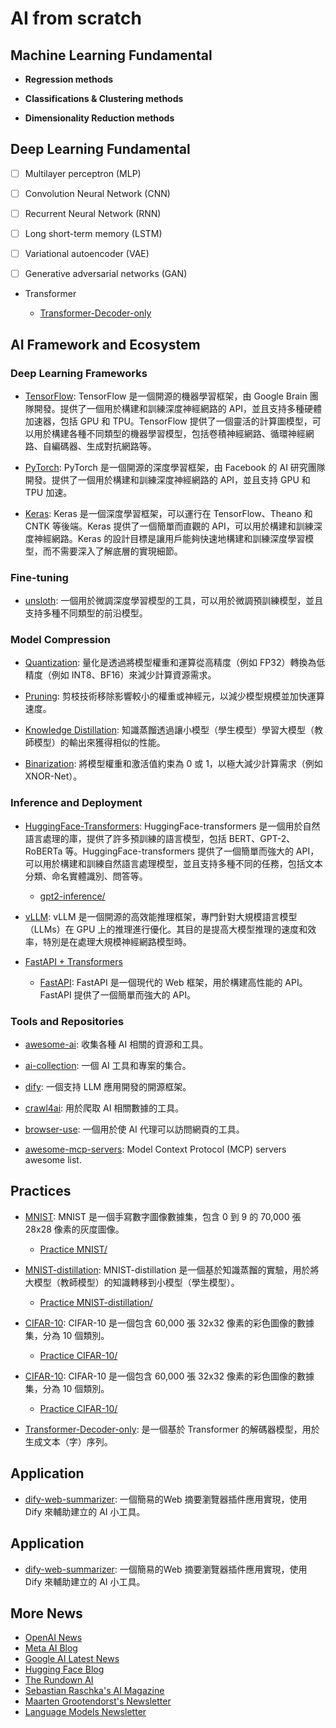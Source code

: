 # AI from scratch

## Machine Learning Fundamental

- **Regression methods**

- **Classifications & Clustering methods**

- **Dimensionality Reduction methods**

## Deep Learning Fundamental

- [ ] Multilayer perceptron (MLP)

- [ ] Convolution Neural Network (CNN)

- [ ] Recurrent Neural Network (RNN)

- [ ] Long short-term memory (LSTM)

- [ ] Variational autoencoder (VAE)

- [ ] Generative adversarial networks (GAN)

- Transformer

  - [Transformer-Decoder-only](Transformer-decoder-only/README.md)

## AI Framework and Ecosystem

### Deep Learning Frameworks

- [TensorFlow](https://www.tensorflow.org/guide): TensorFlow 是一個開源的機器學習框架，由 Google Brain 團隊開發。提供了一個用於構建和訓練深度神經網路的 API，並且支持多種硬體加速器，包括 GPU 和 TPU。TensorFlow 提供了一個靈活的計算圖模型，可以用於構建各種不同類型的機器學習模型，包括卷積神經網路、循環神經網路、自編碼器、生成對抗網路等。

- [PyTorch](https://pytorch.org/get-started/locally/): PyTorch 是一個開源的深度學習框架，由 Facebook 的 AI 研究團隊開發。提供了一個用於構建和訓練深度神經網路的 API，並且支持 GPU 和 TPU 加速。

- [Keras](https://keras.io/): Keras 是一個深度學習框架，可以運行在 TensorFlow、Theano 和 CNTK 等後端。Keras 提供了一個簡單而直觀的 API，可以用於構建和訓練深度神經網路。Keras 的設計目標是讓用戶能夠快速地構建和訓練深度學習模型，而不需要深入了解底層的實現細節。

### Fine-tuning

- [unsloth](https://github.com/unslothai/unsloth): 一個用於微調深度學習模型的工具，可以用於微調預訓練模型，並且支持多種不同類型的前沿模型。

### Model Compression

- [Quantization](): 量化是透過將模型權重和運算從高精度（例如 FP32）轉換為低精度（例如 INT8、BF16）來減少計算資源需求。

- [Pruning](): 剪枝技術移除影響較小的權重或神經元，以減少模型規模並加快運算速度。

- [Knowledge Distillation](): 知識蒸餾透過讓小模型（學生模型）學習大模型（教師模型）的輸出來獲得相似的性能。

- [Binarization](): 將模型權重和激活值約束為 0 或 1，以極大減少計算需求（例如 XNOR-Net）。

### Inference and Deployment

- [HuggingFace-Transformers](https://huggingface.co/docs/transformers/en/index): HuggingFace-transformers 是一個用於自然語言處理的庫，提供了許多預訓練的語言模型，包括 BERT、GPT-2、RoBERTa 等。HuggingFace-transformers 提供了一個簡單而強大的 API，可以用於構建和訓練自然語言處理模型，並且支持多種不同的任務，包括文本分類、命名實體識別、問答等。
  - [gpt2-inference/](/AI%20Framework%20and%20Ecosystem/HuggingFace-Transformers/)

- [vLLM](https://docs.vllm.ai/en/latest/index.html): vLLM 是一個開源的高效能推理框架，專門針對大規模語言模型（LLMs）在 GPU 上的推理進行優化。其目的是提高大模型推理的速度和效率，特別是在處理大規模神經網路模型時。

- [FastAPI + Transformers]()
  - [FastAPI](https://fastapi.tiangolo.com/tutorial/): FastAPI 是一個現代的 Web 框架，用於構建高性能的 API。FastAPI 提供了一個簡單而強大的 API。

### Tools and Repositories

- [awesome-ai](https://github.com/openbestof/awesome-ai): 收集各種 AI 相關的資源和工具。

- [ai-collection](https://github.com/ai-collection/ai-collection): 一個 AI 工具和專案的集合。

- [dify](https://github.com/langgenius/dify): 一個支持 LLM 應用開發的開源框架。

- [crawl4ai](https://github.com/unclecode/crawl4ai): 用於爬取 AI 相關數據的工具。

- [browser-use](https://github.com/browser-use/browser-use): 一個用於使 AI 代理可以訪問網頁的工具。

- [awesome-mcp-servers](https://github.com/punkpeye/awesome-mcp-servers): Model Context Protocol (MCP) servers awesome list.

## Practices

- [MNIST](): MNIST 是一個手寫數字圖像數據集，包含 0 到 9 的 70,000 張 28x28 像素的灰度圖像。
  - [Practice MNIST/](Practices/MNIST/)

- [MNIST-distillation](): MNIST-distillation 是一個基於知識蒸餾的實驗，用於將大模型（教師模型）的知識轉移到小模型（學生模型）。
  - [Practice MNIST-distillation/](Practices/MNIST-distillation/)

- [CIFAR-10](): CIFAR-10 是一個包含 60,000 張 32x32 像素的彩色圖像的數據集，分為 10 個類別。
  - [Practice CIFAR-10/](Practices/CIFAR-10/)

- [CIFAR-10](): CIFAR-10 是一個包含 60,000 張 32x32 像素的彩色圖像的數據集，分為 10 個類別。
  - [Practice CIFAR-10/](Practices/CIFAR-10/)

- [Transformer-Decoder-only](Transformer-decoder-only/): 是一個基於 Transformer 的解碼器模型，用於生成文本（字）序列。

## Application

- [dify-web-summarizer](Application/dify-web-summarizer): 一個簡易的Web 摘要瀏覽器插件應用實現，使用 Dify 來輔助建立的 AI 小工具。

## Application

- [dify-web-summarizer](Application/dify-web-summarizer): 一個簡易的Web 摘要瀏覽器插件應用實現，使用 Dify 來輔助建立的 AI 小工具。

## More News

- [OpenAI News](https://openai.com/news/)
- [Meta AI Blog](https://ai.meta.com/blog/)
- [Google AI Latest News](https://ai.google/latest-news/)
- [Hugging Face Blog](https://huggingface.co/blog)
- [The Rundown AI](https://www.therundown.ai/)
- [Sebastian Raschka's AI Magazine](https://magazine.sebastianraschka.com/?utm_source=homepage_recommendations&utm_campaign=1741130)
- [Maarten Grootendorst's Newsletter](https://newsletter.maartengrootendorst.com/)
- [Language Models Newsletter](https://newsletter.languagemodels.co/?utm_source=homepage_recommendations&utm_campaign=1741130)

